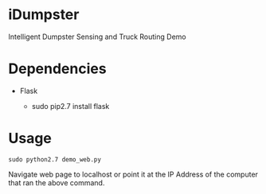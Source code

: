 iDumpster
=========

Intelligent Dumpster Sensing and Truck Routing Demo


# Dependencies

- Flask

    - sudo pip2.7 install flask

# Usage

    sudo python2.7 demo_web.py

Navigate web page to localhost or point it at the IP Address of the computer
that ran the above command.
